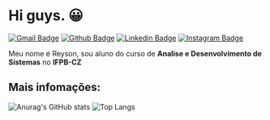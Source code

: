 # Hi guys. :grinning: 
[![Gmail Badge](https://img.shields.io/badge/-Gmail-20232a?-square&logo=Gmail&logoColor&link=mailto:reyson2018@gmail.com)](mailto:reysonferreira2018@gmail.com)
[![Github Badge](https://img.shields.io/badge/-Github-20232a?style=flat-square&logo=Github&logoColor&link=https://github.com/nameNosyer)](https://github.com/nameNosyer)
[![Linkedin Badge](https://img.shields.io/badge/-LinkedIn-20232a?-square&logo=Linkedin&logoColor=blue&link=https://https://www.linkedin.com/in/reyson-lustosa-90a9311ba/)](https://www.linkedin.com/in/reyson-lustosa-90a9311ba/)
[![Instagram Badge](https://img.shields.io/badge/-Intagram-20232a?-square&logo=Instagram&logoColor&link=https://www.instagram.com/reyson_renan/)](https://www.instagram.com/reyson_renan/)


Meu nome é Reyson, sou aluno do curso de **Analise e Desenvolvimento de Sistemas** no **IFPB-CZ**

## Mais infomações:

![Anurag's GitHub stats](https://github-readme-stats.vercel.app/api?username=nameNosyer&show_icons=true&theme=react)
![Top Langs](https://github-readme-stats.vercel.app/api/top-langs/?username=nameNosyer&theme=react)
